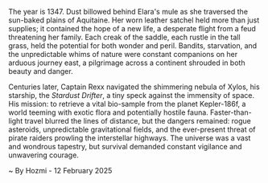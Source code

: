 
The year is 1347.  Dust billowed behind Elara's mule as she traversed the sun-baked plains of Aquitaine.  Her worn leather satchel held more than just supplies; it contained the hope of a new life, a desperate flight from a feud threatening her family.  Each creak of the saddle, each rustle in the tall grass, held the potential for both wonder and peril.  Bandits, starvation, and the unpredictable whims of nature were constant companions on her arduous journey east, a pilgrimage across a continent shrouded in both beauty and danger.

Centuries later, Captain Rexx navigated the shimmering nebula of Xylos, his starship, the *Stardust Drifter*, a tiny speck against the immensity of space.  His mission: to retrieve a vital bio-sample from the planet Kepler-186f, a world teeming with exotic flora and potentially hostile fauna.  Faster-than-light travel blurred the lines of distance, but the dangers remained: rogue asteroids, unpredictable gravitational fields, and the ever-present threat of pirate raiders prowling the interstellar highways.  The universe was a vast and wondrous tapestry, but survival demanded constant vigilance and unwavering courage.

~ By Hozmi - 12 February 2025
